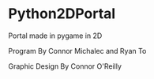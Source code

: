 # Python2DPortal
Portal made in pygame in 2D

Program By Connor Michalec and Ryan To

Graphic Design By Connor O'Reilly
